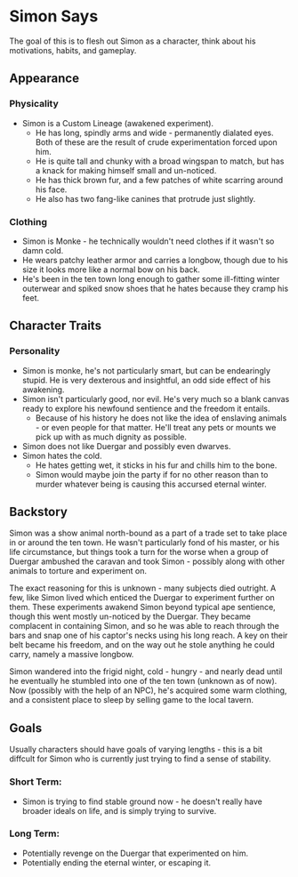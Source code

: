 # Simon Says
The goal of this is to flesh out Simon as a character, think about his motivations, habits, and gameplay.

## Appearance

### Physicality
- Simon is a Custom Lineage (awakened experiment).
    - He has long, spindly arms and wide - permanently dialated eyes. Both of these are the result of crude experimentation forced upon him.
    - He is quite tall and chunky with a broad wingspan to match, but has a knack for making himself small and un-noticed.
    - He has thick brown fur, and a few patches of white scarring around his face.
    - He also has two fang-like canines that protrude just slightly.

### Clothing
- Simon is Monke - he technically wouldn't need clothes if it wasn't so damn cold.
- He wears patchy leather armor and carries a longbow, though due to his size it looks more like a normal bow on his back.
- He's been in the ten town long enough to gather some ill-fitting winter outerwear and spiked snow shoes that he hates because they cramp his feet.

## Character Traits

### Personality
- Simon is monke, he's not particularly smart, but can be endearingly stupid. He is very dexterous and insightful, an odd side effect of his awakening.
- Simon isn't particularly good, nor evil. He's very much so a blank canvas ready to explore his newfound sentience and the freedom it entails.
    - Because of his history he does not like the idea of enslaving animals - or even people for that matter. He'll treat any pets or mounts we pick up with as much dignity as possible.
- Simon does not like Duergar and possibly even dwarves.
- Simon hates the cold.
    - He hates getting wet, it sticks in his fur and chills him to the bone.
    - Simon would maybe join the party if for no other reason than to murder whatever being is causing this accursed eternal winter.


## Backstory
Simon was a show animal north-bound as a part of a trade set to take place in or around the ten town. He wasn't particularly fond of his master, or his life circumstance, but things took a turn for the worse when a group of Duergar ambushed the caravan and took Simon - possibly along with other animals to torture and experiment on. 

The exact reasoning for this is unknown - many subjects died outright. A few, like Simon lived which enticed the Duergar to experiment further on them. These experiments awakend Simon beyond typical ape sentience, though this went mostly un-noticed by the Duergar. They became complacent in containing Simon, and so he was able to reach through the bars and snap one of his captor's necks using his long reach. A key on their belt became his freedom, and on the way out he stole anything he could carry, namely a massive longbow. 

Simon wandered into the frigid night, cold - hungry - and nearly dead until he eventually he stumbled into one of the ten town (unknown as of now). Now (possibly with the help of an NPC), he's acquired some warm clothing, and a consistent place to sleep by selling game to the local tavern. 

## Goals
Usually characters should have goals of varying lengths - this is a bit diffcult for Simon who is currently just trying to find a sense of stability.

### Short Term:
- Simon is trying to find stable ground now - he doesn't really have broader ideals on life, and is simply trying to survive.


### Long Term:
- Potentially revenge on the Duergar that experimented on him.
- Potentially ending the eternal winter, or escaping it.
